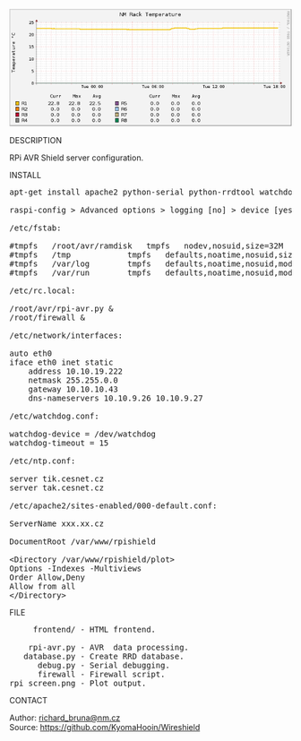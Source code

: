 ![RPI](https://github.com/KyomaHooin/Wireshield/raw/master/raspberry/rpi_screen.png "screenshot")

DESCRIPTION

RPi AVR Shield server configuration.

INSTALL
<pre>
apt-get install apache2 python-serial python-rrdtool watchdog

raspi-config > Advanced options > logging [no] > device [yes]

/etc/fstab:

#tmpfs   /root/avr/ramdisk   tmpfs   nodev,nosuid,size=32M   0       0
#tmpfs   /tmp            tmpfs   defaults,noatime,nosuid,size=100m       0       0
#tmpfs   /var/log        tmpfs   defaults,noatime,nosuid,mode=0755,size=100m     0       0
#tmpfs   /var/run        tmpfs   defaults,noatime,nosuid,mode=0755,size=2m       0       0

/etc/rc.local:

/root/avr/rpi-avr.py &
/root/firewall &

/etc/network/interfaces:

auto eth0
iface eth0 inet static
	address 10.10.19.222
	netmask 255.255.0.0
	gateway 10.10.10.43
	dns-nameservers 10.10.9.26 10.10.9.27

/etc/watchdog.conf:

watchdog-device = /dev/watchdog
watchdog-timeout = 15

/etc/ntp.conf:

server tik.cesnet.cz
server tak.cesnet.cz

/etc/apache2/sites-enabled/000-default.conf:

ServerName xxx.xx.cz

DocumentRoot /var/www/rpishield

&lt;Directory /var/www/rpishield/plot&gt;
Options -Indexes -Multiviews
Order Allow,Deny
Allow from all
&lt;/Directory&gt;
</pre>
FILE
<pre>
     frontend/ - HTML frontend.

    rpi-avr.py - AVR  data processing.
   database.py - Create RRD database.
      debug.py - Serial debugging.
      firewall - Firewall script.
rpi_screen.png - Plot output.
</pre>
CONTACT

Author: richard_bruna@nm.cz<br>
Source: https://github.com/KyomaHooin/Wireshield

